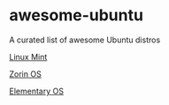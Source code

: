 # awesome-ubuntu
A curated list of awesome Ubuntu distros

[Linux Mint](https://linuxmint.com/)

[Zorin OS](https://zorinos.com/)

[Elementary OS](https://elementary.io/)
